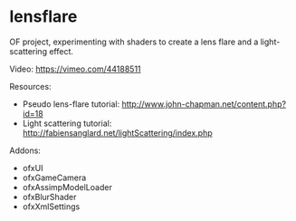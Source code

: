 lensflare
=========

OF project, experimenting with shaders to create a lens flare and a light-scattering effect.

Video:
https://vimeo.com/44188511

Resources:
- Pseudo lens-flare tutorial: http://www.john-chapman.net/content.php?id=18
- Light scattering tutorial: http://fabiensanglard.net/lightScattering/index.php

Addons:
- ofxUI
- ofxGameCamera
- ofxAssimpModelLoader
- ofxBlurShader
- ofxXmlSettings
